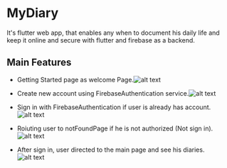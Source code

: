 # MyDiary

It's flutter web app, that enables any when to document his daily life and keep it 
online and secure with flutter and firebase as a backend.

## Main Features
- Getting Started page as welcome Page.![alt text](https://github.com/albraa-abdalla/MyDiary/blob/main/my_diary/images/gettingStarted.PNG?raw=true)

- Create new account using FirebaseAuthentication service.![alt text](https://github.com/albraa-abdalla/MyDiary/blob/main/my_diary/images/CreateAccount.PNG?raw=true)
- Sign in with FirebaseAuthentication if user is already has account.![alt text](https://github.com/albraa-abdalla/MyDiary/blob/main/my_diary/images/signin.PNG?raw=true)
- Roiuting user to notFoundPage if he is not authorized (Not sign in). ![alt text](https://github.com/albraa-abdalla/MyDiary/blob/main/my_diary/images/routing.PNG?raw=true)
- After sign in, user directed to the main page and see his diaries. ![alt text](https://github.com/albraa-abdalla/MyDiary/blob/main/my_diary/images/mainpage.PNG?raw=true)
